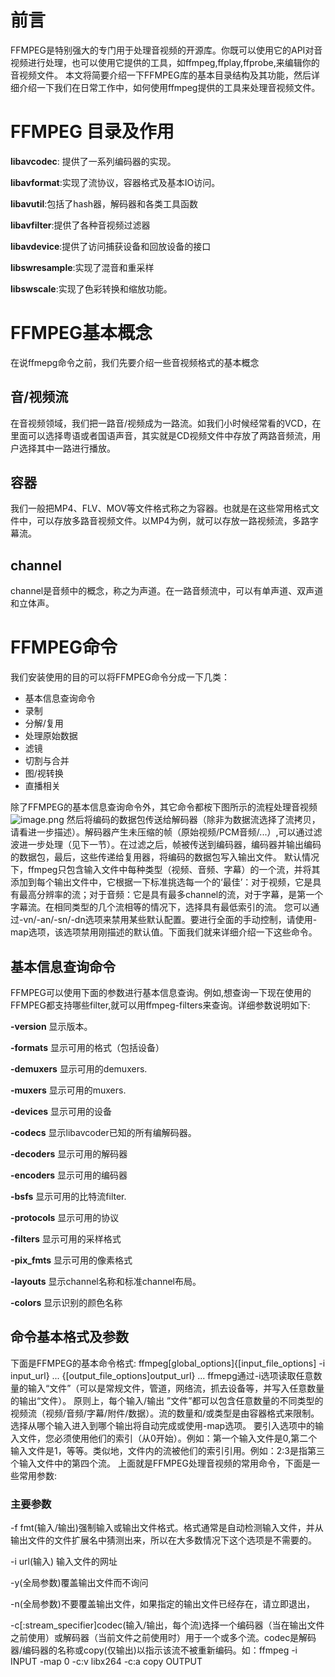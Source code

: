 # 前言
FFMPEG是特别强大的专门用于处理音视频的开源库。你既可以使用它的API对音视频进行处理，也可以使用它提供的工具，如ffmpeg,ffplay,ffprobe,来编辑你的音视频文件。
本文将简要介绍一下FFMPEG库的基本目录结构及其功能，然后详细介绍一下我们在日常工作中，如何使用ffmpeg提供的工具来处理音视频文件。
# FFMPEG 目录及作用
**libavcodec**: 提供了一系列编码器的实现。

**libavformat**:实现了流协议，容器格式及基本IO访问。

**libavutil**:包括了hash器，解码器和各类工具函数

**libavfilter**:提供了各种音视频过滤器

**libavdevice**:提供了访问捕获设备和回放设备的接口

**libswresample**:实现了混音和重采样

**libswscale**:实现了色彩转换和缩放功能。

# FFMPEG基本概念
在说ffmepg命令之前，我们先要介绍一些音视频格式的基本概念
## 音/视频流
在音视频领域，我们把一路音/视频成为一路流。如我们小时候经常看的VCD，在里面可以选择粤语或者国语声音，其实就是CD视频文件中存放了两路音频流，用户选择其中一路进行播放。
## 容器
我们一般把MP4、FLV、MOV等文件格式称之为容器。也就是在这些常用格式文件中，可以存放多路音视频文件。以MP4为例，就可以存放一路视频流，多路字幕流。
## channel
channel是音频中的概念，称之为声道。在一路音频流中，可以有单声道、双声道和立体声。
# FFMPEG命令
我们安装使用的目的可以将FFMPEG命令分成一下几类：
* 基本信息查询命令
* 录制
* 分解/复用
* 处理原始数据
* 滤镜
* 切割与合并
* 图/视转换
* 直播相关

除了FFMPEG的基本信息查询命令外，其它命令都桉下图所示的流程处理音视频
![image.png](https://upload-images.jianshu.io/upload_images/5382839-0f6996e9fc18f159.png?imageMogr2/auto-orient/strip%7CimageView2/2/w/1240)
  然后将编码的数据包传送给解码器（除非为数据流选择了流拷贝，请看进一步描述）。解码器产生未压缩的帧（原始视频/PCM音频/...）,可以通过滤波进一步处理（见下一节）。在过滤之后，帧被传送到编码器，编码器并输出编码的数据包，最后，这些传递给复用器，将编码的数据包写入输出文件。
  默认情况下，ffmpeg只包含输入文件中每种类型（视频、音频、字幕）的一个流，并将其添加到每个输出文件中，它根据一下标准挑选每一个的‘最佳’：对于视频，它是具有最高分辨率的流；对于音频：它是具有最多channel的流，对于字幕，是第一个字幕流。在相同类型的几个流相等的情况下，选择具有最低索引的流。
  您可以通过-vn/-an/-sn/-dn选项来禁用某些默认配置。要进行全面的手动控制，请使用-map选项，该选项禁用刚描述的默认值。下面我们就来详细介绍一下这些命令。
  
## 基本信息查询命令
FFMPEG可以使用下面的参数进行基本信息查询。例如,想查询一下现在使用的FFMPEG都支持哪些filter,就可以用ffmpeg-filters来查询。详细参数说明如下:

**-version** 显示版本。

**-formats** 显示可用的格式（包括设备）

**-demuxers** 显示可用的demuxers.

**-muxers** 显示可用的muxers.

**-devices** 显示可用的设备

**-codecs** 显示libavcoder已知的所有编解码器。

**-decoders** 显示可用的解码器

**-encoders** 显示可用的编码器

**-bsfs** 显示可用的比特流filter.

**-protocols** 显示可用的协议

**-filters** 显示可用的采样格式

**-pix_fmts** 显示可用的像素格式

**-layouts** 显示channel名称和标准channel布局。

**-colors** 显示识别的颜色名称

## 命令基本格式及参数
下面是FFMPEG的基本命令格式:
ffmpeg[global_options]{[input_file_options] -i input_url} ...
{[output_file_options]output_url} ...
ffmepg通过-i选项读取任意数量的输入“文件”（可以是常规文件，管道，网络流，抓去设备等，并写入任意数量的输出“文件）。
原则上，每个输入/输出 ”文件”都可以包含任意数量的不同类型的视频流（视频/音频/字幕/附件/数据）。流的数量和/或类型是由容器格式来限制。选择从哪个输入进入到哪个输出将自动完成或使用-map选项。
要引入选项中的输入文件，您必须使用他们的索引（从0开始）。例如：第一个输入文件是0,第二个输入文件是1，等等。类似地，文件内的流被他们的索引引用。例如：2:3是指第三个输入文件中的第四个流。
上面就是FFMPEG处理音视频的常用命令，下面是一些常用参数:

### 主要参数
-f fmt(输入/输出)强制输入或输出文件格式。格式通常是自动检测输入文件，并从输出文件的文件扩展名中猜测出来，所以在大多数情况下这个选项是不需要的。

-i url(输入) 输入文件的网址

-y(全局参数)覆盖输出文件而不询问

-n(全局参数)不要覆盖输出文件，如果指定的输出文件已经存在，请立即退出，

-c[:stream_specifier]codec(输入/输出，每个流)选择一个编码器（当在输出文件之前使用）或解码器（当前文件之前使用时）用于一个或多个流。codec是解码器/编码器的名称或copy(仅输出)以指示该流不被重新编码。如：ffmpeg -i INPUT -map 0 -c:v libx264 -c:a copy OUTPUT

